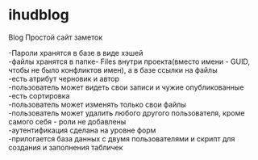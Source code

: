 # ihudblog
Blog
Простой сайт заметок
<br>

-Пароли хранятся в базе в виде хэшей
<br>
-файлы хранятся в папке- Files внутри проекта(вместо имени - GUID, чтобы не было конфликтов имен), а в базе ссылки на файлы
<br>
-есть атрибут черновик и автор
<br>
-пользователь может видеть свои записи и чужие опубликованные
<br>
-есть сортировка
<br>
-пользователь может изменять только свои файлы
<br>
-пользователь может удалить любого другого пользователя, кроме самого себя - роли не добавлены
<br>
-аутентификация сделана на уровне форм
<br>
-прилогается база данных с двумя пользователями и скрипт для создания и заполнения табличек
